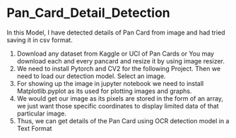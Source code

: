 # Pan_Card_Detail_Detection
In this Model, I have detected details of Pan Card from image and had tried saving it in csv format. 
1) Download any dataset from Kaggle or UCI of Pan Cards or You may download each and every pancard and resize it by using image resizer.
2) We need to install Pytorch and CV2 for the following Project. Then we need to load our detection model. Select an image.
3) For showing up the image in jupyter notebook we need to install Matplotlib.pyplot as its used for plotting images and graphs.
4) We would get our image as its pixels are stored in the form of an array, we just want those specific coordinates to display limited data of that particular image.
5) Thus, we can get details of the Pan Card using OCR detection model in a Text Format

